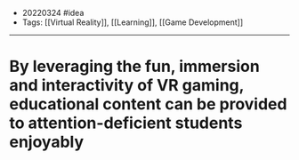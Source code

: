 - 20220324 #idea
- Tags: [[Virtual Reality]], [[Learning]], [[Game Development]]

---

# By leveraging the fun, immersion and interactivity of VR gaming, educational content can be provided to attention-deficient students enjoyably